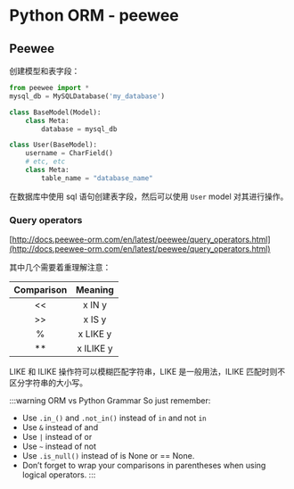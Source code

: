 # Python ORM - peewee


## Peewee

创建模型和表字段：

```py
from peewee import *
mysql_db = MySQLDatabase('my_database')

class BaseModel(Model):
    class Meta:
        database = mysql_db

class User(BaseModel):
    username = CharField()
    # etc, etc
    class Meta:
        table_name = "database_name"
```

在数据库中使用 sql 语句创建表字段，然后可以使用 `User` model 对其进行操作。

### Query operators

[http://docs.peewee-orm.com/en/latest/peewee/query_operators.html](http://docs.peewee-orm.com/en/latest/peewee/query_operators.html)


其中几个需要着重理解注意：

| Comparison |  Meaning  |
|:----------:|:---------:|
|     <<     |   x IN y  |
|     >>     |   x IS y  |
|      %     |  x LIKE y |
|     **     | x ILIKE y |

LIKE 和 ILIKE 操作符可以模糊匹配字符串，LIKE 是一般用法，ILIKE 匹配时则不区分字符串的大小写。

:::warning ORM vs Python Grammar
So just remember:

- Use `.in_()` and `.not_in()` instead of `in` and not `in`
- Use `&` instead of and
- Use `|` instead of or
- Use `~` instead of not
- Use `.is_null()` instead of is None or == None.
- Don’t forget to wrap your comparisons in parentheses when using logical operators.
:::
